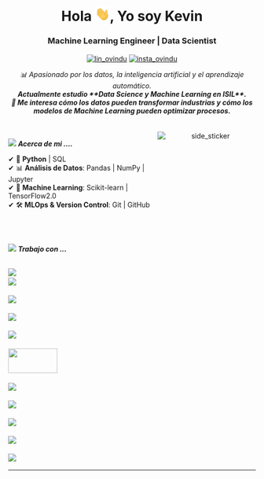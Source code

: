 <h1 align="center">Hola <img src="https://raw.githubusercontent.com/ABSphreak/ABSphreak/master/gifs/Hi.gif" width="30px">, Yo soy Kevin </h1>
<h3 align="center">Machine Learning Engineer | Data Scientist </h3>
<p align="center">
<a href="https://www.linkedin.com/in/kevin-jeremy-ss/" target="blank"><img align="center" src="https://www.vectorlogo.zone/logos/linkedin/linkedin-icon.svg" alt="lin_ovindu" height="40" width="40" /></a>  
<a href="https://www.instagram.com/jeremy.ss.98/" target="blank"><img align="center" src="https://www.vectorlogo.zone/logos/instagram/instagram-icon.svg" alt="insta_ovindu" height="40" width="40" /></a>
</p>
</p>
<p align="center">
  <em>
    📊 Apasionado por los datos, la inteligencia artificial y el aprendizaje automático.
    <br>
      <b>Actualmente estudio **Data Science y Machine Learning en ISIL**.</b>
    <br>
    <b>🚀 Me interesa cómo los datos pueden transformar industrias y cómo los modelos de Machine Learning pueden optimizar procesos.</b>
  </em> 
  <br>
<br><br>
<img align="right" width=200px height=200px alt="side_sticker" src="https://media.giphy.com/media/TEnXkcsHrP4YedChhA/giphy.gif" />

<img src="https://media.giphy.com/media/iY8CRBdQXODJSCERIr/giphy.gif" width="30px">&nbsp;***Acerca de mi ....***

✔ 🐍 **Python** | SQL <br>
✔ 📊 **Análisis de Datos**: Pandas | NumPy | Jupyter <br>
✔ 🤖 **Machine Learning**: Scikit-learn | TensorFlow2.0 <br>
✔ 🛠️ **MLOps & Version Control**: Git |  GitHub  <br> <br> <br> <br>

<img src="https://media.giphy.com/media/iY8CRBdQXODJSCERIr/giphy.gif" width="30px">&nbsp;***Trabajo con ...***
<p align="left">
  
  <code> <img height="50" src="https://www.vectorlogo.zone/logos/github/github-tile.svg"></code>
  <code> <img height="50" src=https://www.vectorlogo.zone/logos/python/python-ar21.svg> </code>
  <code> <img height="50" src="https://www.vectorlogo.zone/logos/jupyter/jupyter-ar21.svg"> </code>
  <code> <img height="50" src="https://www.vectorlogo.zone/logos/w3_html5/w3_html5-icon.svg"> </code>
  <code> <img height="50" src="https://www.vectorlogo.zone/logos/mysql/mysql-ar21.svg"> </code>
  <code> <img height="50" src="https://matplotlib.org/2.2.5/_images/sphx_glr_logos2_001.png" width='100'> </code>
  <code> <img height="50" src="https://upload.wikimedia.org/wikipedia/commons/thumb/e/ed/Pandas_logo.svg/768px-Pandas_logo.svg.png"> </code>
  <code> <img height="50" src="https://www.vectorlogo.zone/logos/numpy/numpy-ar21.svg"> </code>
  <code> <img height="50" src="https://www.vectorlogo.zone/logos/javascript/javascript-ar21.svg"> </code>
  <code> <img height="50" src="https://upload.wikimedia.org/wikipedia/commons/0/05/Scikit_learn_logo_small.svg"> </code>
  <code> <img height="50" src="https://www.vectorlogo.zone/logos/tensorflow/tensorflow-ar21.svg"> </code>
  <hr>
